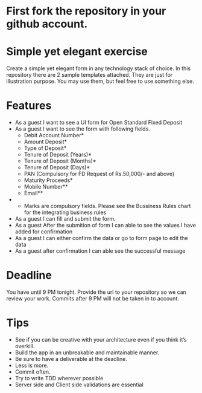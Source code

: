 # First fork the repository in your github account.

# Simple yet elegant exercise
Create a simple yet elegant form in any technology stack of choice. In this repository there are 2 sample templates attached. They are just for illustration purpose. You may use them, but feel free to use something else.

# Features
 - As a guest I want to see a UI form for Open Standard Fixed Deposit
 - As a guest I want to see the form with following fields.
	- Debit Account Number*
	- Amount Deposit*
	- Type of Deposit*
	- Tenure of Deposit (Years)*
	- Tenure of Deposit (Months)*
	- Tenure of Deposit (Days)*
	- PAN (Compulsory for FD Request of Rs.50,000/- and above)
	- Maturity Proceeds*
	- Mobile Number**
	- Email**
 - * Marks are compulsory fields. Please see the Bussiness Rules chart for the integrating business rules
 - As a guest I can fill and submit the form.
 - As a guest After the submition of form I can able to see the values I have added for confirmation
 - As a guest I can either confirm the data or go to form page to edit the data
 - As a guest after confirmation I can able see the successful message

# Deadline
You have until 9 PM tonight. Provide the url to your repository so we can review your work. Commits after 9 PM will not be taken in to account.

# Tips
 - See if you can be creative with your architecture even if you think it’s overkill.
 - Build the app in an unbreakable and maintainable manner.
 - Be sure to have a deliverable at the deadline.
 - Less is more.
 - Commit often.
 - Try to write TDD wherever possible
 - Server side and Client side validations are essential
